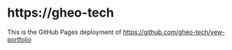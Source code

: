 # https://gheo-tech

This is the GitHub Pages deployment of https://github.com/gheo-tech/yew-portfolio

